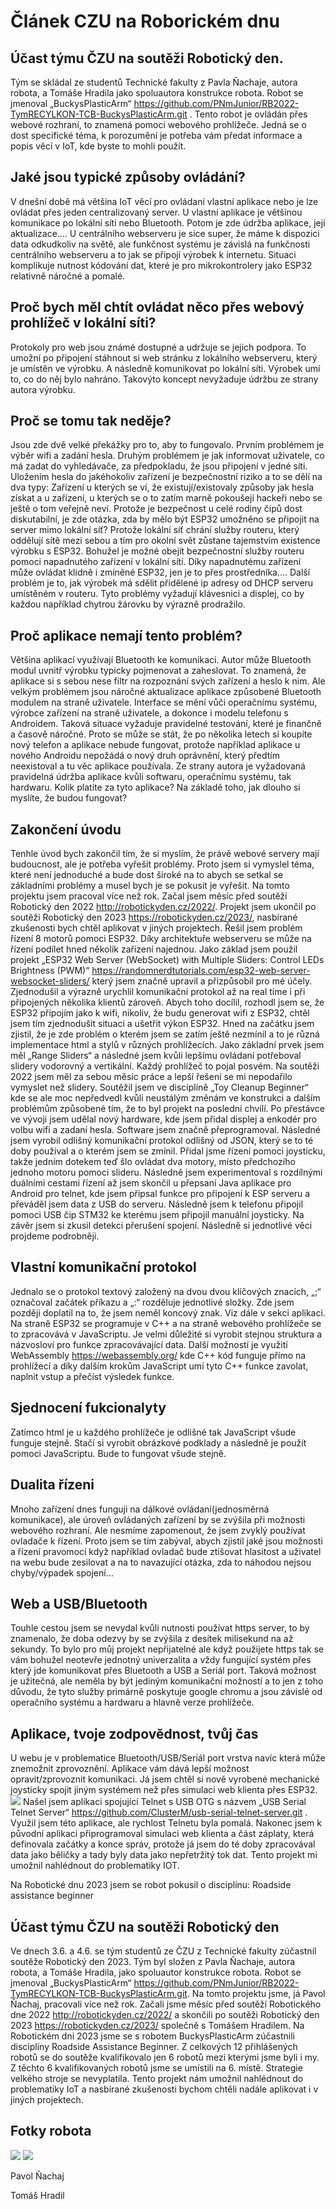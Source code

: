 # Článek CZU na Roborickém dnu

## Účast týmu ČZU na soutěži Robotický den.
Tým se skládal ze studentů Technické fakulty z Pavla Ňachaje, autora robota, a Tomáše Hradila jako spoluautora konstrukce robota.
Robot se jmenoval „BuckysPlasticArm“ https://github.com/PNmJunior/RB2022-TymRECYLKON-TCB-BuckysPlasticArm.git . Tento robot je ovládán přes webové rozhraní, to znamená pomoci webového prohlížeče.
Jedná se o dost specifické téma, k porozumění je potřeba vám předat informace a popis věcí v IoT, kde byste to mohli použít.

## Jaké jsou typické způsoby ovládání?
V dnešní době má většina IoT věcí pro ovládaní vlastní aplikace nebo je lze ovládat přes jeden centralizovaný server.
U vlastní aplikace je většinou komunikace po lokální síti nebo Bluetooth. Potom je zde údržba aplikace, její aktualizace….
U centrálního webserveru je sice super, že máme k dispozici data odkudkoliv na světě, ale funkčnost systému je závislá na funkčnosti centrálního webserveru a to jak se připojí výrobek k internetu. Situaci komplikuje nutnost kódování dat, které je pro mikrokontrolery jako ESP32 relativně náročné a pomalé.

## Proč bych měl chtít ovládat něco přes webový prohlížeč v lokální síti?
Protokoly pro web jsou známé dostupné a udržuje se jejich podpora. To umožní po připojení stáhnout si web stránku z lokálního webserveru, který je umístěn ve výrobku. A následně komunikovat po lokální síti. Výrobek umí to, co do něj bylo nahráno. Takovýto koncept nevyžaduje údržbu ze strany autora výrobku. 

## Proč se tomu tak neděje?
Jsou zde dvě velké překážky pro to, aby to fungovalo. Prvním problémem je výběr wifi a zadání hesla. Druhým problémem je jak informovat uživatele, co má zadat do vyhledávače, za předpokladu, že jsou připojení v jedné síti.
Uložením hesla do jakéhokoliv zařízení je bezpečnostní riziko a to se dělí na dva typy: Zařízení u kterých se ví, že existují/existovaly způsoby jak hesla získat a u zařízení, u kterých se o to zatím marně pokoušejí hackeři nebo se ještě o tom veřejně neví.
Protože je bezpečnost u celé rodiny čipů dost diskutabilní, je zde otázka, zda by mělo být ESP32 umožněno se připojit na server mimo lokální síť? Protože lokální síť chrání služby routeru, který oddělují sítě mezi sebou a tím pro okolní svět zůstane tajemstvím existence výrobku s ESP32. Bohužel je možné obejít bezpečnostní služby routeru pomoci napadnutého zařízení v lokální sítí. Díky napadnutému zařízení může ovládat klidně i zmíněné ESP32, jen je to přes prostředníka….
Další problém je to, jak výrobek má sdělit přidělené ip adresy od DHCP serveru umístěném v routeru.
Tyto problémy vyžadují klávesnici a displej, co by každou například chytrou žárovku by výrazně prodražilo.

## Proč aplikace nemají tento problém?
Většina aplikací využívají Bluetooth ke komunikaci. Autor může Bluetooth modul uvnitř výrobku typicky pojmenovat a zaheslovat. To znamená, že aplikace si s sebou nese filtr na rozpoznání svých zařízení a heslo k nim. Ale velkým problémem jsou náročné aktualizace aplikace způsobené Bluetooth modulem na straně uživatele. Interface se mění vůči operačnímu systému, výrobce zařízení na straně uživatele, a dokonce i modelu telefonu s Androidem. Taková  situace vyžaduje pravidelné testování, které je finančně a časově náročné. Proto se může se stát, že po několika letech si koupíte nový telefon a aplikace nebude fungovat, protože například aplikace u nového Androidu nepožádá o nový druh oprávnění, který předtím neexistoval a tu věc aplikace používala. Ze strany autora je vyžadovaná pravidelná údržba aplikace kvůli softwaru, operačnímu systému, tak hardwaru. Kolik platíte za tyto aplikace? Na základě toho, jak dlouho si myslíte, že budou fungovat?

## Zakončení úvodu
Tenhle úvod bych zakončil tím, že si myslím, že právě webové servery mají budoucnost, ale je potřeba vyřešit problémy.
Proto jsem si vymyslel téma, které není jednoduché a bude dost široké na to abych se setkal se základními problémy a musel bych je se pokusit je vyřešit.
Na tomto projektu jsem pracoval více než rok. Začal jsem měsíc před soutěží Robotický den 2022 http://robotickyden.cz/2022/. Projekt jsem ukončil po soutěži Robotický den 2023 https://robotickyden.cz/2023/, nasbírané zkušenosti bych chtěl aplikovat v jiných projektech. Řešil jsem problém řízení 8 motorů pomoci ESP32. Díky architektuře webserveru se může na řízení podílet hned několik zařízení najednou. Jako základ jsem použil projekt „ESP32 Web Server (WebSocket) with Multiple Sliders: Control LEDs Brightness (PWM)“ https://randomnerdtutorials.com/esp32-web-server-websocket-sliders/ který jsem značně upravil a přizpůsobil pro mé účely. Zjednodušil a výrazně urychlil komunikační protokol až na real time i při připojených několika klientů zároveň. Abych toho docílil, rozhodl jsem se, že ESP32 připojím jako k wifi, nikoliv, že budu generovat wifi z ESP32, chtěl jsem tím zjednodušit situaci a ušetřit výkon ESP32. Hned na začátku jsem zjistil, že je zde problém o kterém jsem se zatím ještě nezmínil a to je různá implementace html a stylů v různých prohlížecích. Jako základní prvek jsem měl „Range Sliders“ a následné jsem kvůli lepšímu ovládaní potřeboval slidery vodorovný a vertikální. Každý prohlížeč to pojal posvém. Na soutěži 2022 jsem měl za sebou měsíc práce a lepší řešení se mi nepodařilo vymyslet než slidery. Soutěžil jsem ve disciplíně „Toy Cleanup Beginner“ kde se ale moc nepředvedl kvůli neustálým změnám ve konstrukci a dalším problémům způsobené tím, že to byl projekt na poslední chvílí.
Po přestávce ve vývoji jsem udělal nový hardware, kde jsem přidal displej a enkodér pro volbu wifi a zadaní hesla. Software jsem značně přeprogramoval. Následné jsem vyrobil odlišný komunikační protokol odlišný od JSON, který se to té doby používal a o kterém jsem se zmínil. Přidal jsme řízení pomoci joysticku, takže jedním dotekem teď šlo ovládat dva motory, místo předchozího jednoho motoru pomoci slideru. Následně jsem experimentoval s rozdílnými duálními cestami řízení až jsem skončil u přepsaní Java aplikace pro Android pro telnet, kde jsem připsal funkce pro připojení k ESP serveru a převáděl jsem data z USB do serveru. Následně jsem k telefonu připojil pomoci USB čip STM32 ke kterému jsem připojil manuální joysticky. Na závěr jsem si zkusil detekci přerušení spojení. Následně si jednotlivé věci projdeme podrobněji.

## Vlastní komunikační protokol
Jednalo se o protokol textový založený na dvou dvou klíčových znacích, „;“ označoval začátek příkazu a „:“ rozděluje jednotlivé složky. Zde jsem později doplatil na to, že jsem neměl koncový znak. Viz dále v sekci aplikaci. Na straně ESP32 se programuje v C++ a na straně webového prohlížeče se to zpracovává v JavaScriptu. Je velmi důležité si vyrobit stejnou struktura a názvosloví pro funkce zpracovávající data. Další možností je využití WebAssembly https://webassembly.org/ kde C++ kód funguje přímo na prohlížecí a díky dalším krokům JavaScript umí tyto C++ funkce zavolat, naplnit vstup a přečíst výsledek funkce.

## Sjednocení fukcionalyty
Zatímco html je u každého prohlížeče je odlišné tak JavaScript všude funguje stejně. Stačí si vyrobit obrázkové podklady a následně je použít pomoci JavaScriptu. Bude to fungovat všude stejně.

## Dualita řízeni
Mnoho zařízení dnes funguji na dálkové ovládaní(jednosměrná komunikace), ale úroveň ovládaných zařízení by se zvýšila při možnosti webového rozhraní. Ale nesmíme zapomenout, že jsem zvyklý používat ovladače k řízení. Proto jsem se tím zabýval, abych zjistil jaké jsou možnosti a řízení pravomocí když například ovladač bude ztišovat hlasitost a uživatel na webu bude zesilovat a na to navazující otázka, zda to náhodou nejsou chyby/výpadek spojení…

## Web a USB/Bluetooth
Touhle cestou jsem se nevydal kvůli nutnosti používat https server, to by znamenalo, že doba odezvy by se zvýšila z desítek milisekund na až sekundy. To bylo pro můj projekt nepřijatelné ale když použijete https tak se vám bohužel neotevře jednotný univerzalita a vždy fungující systém přes který jde komunikovat přes Bluetooth a USB a Seriál port. Taková možnost je užitečná, ale neměla by být jediným komunikační možností a to jen z toho důvodu, že tyto služby primárně poskytuje google chromu a jsou závislé od operačního systému a hardwaru a hlavně verze prohlížeče.

## Aplikace, tvoje zodpovědnost, tvůj čas
U webu je v problematice Bluetooth/USB/Seriál port vrstva navíc která může znemožnit zprovoznění. Aplikace vám dává lepší možnost opravit/zprovoznit komunikaci. Já jsem chtěl si nově vyrobené mechanické joysticky spojit jiným systémem než přes simulaci web klienta přes ESP32. 
<img src = "31.05.23c.jpg">
Našel jsem aplikaci spojující Telnet s USB OTG s názvem „USB Serial Telnet Server“ https://github.com/ClusterM/usb-serial-telnet-server.git . Využil jsem této aplikace, ale rychlost Telnetu byla pomalá. Nakonec jsem k původní aplikaci připrogramoval simulaci web klienta a část záplaty, která definovala začátky a konce správ, protože já jsem do té doby zpracovával data jako běličky a tady byly data jako nepřetržitý tok dat.
Tento projekt mi umožnil nahlédnout do problematiky IOT.

Na Robotické dnu 2023 jsem se robot pokusil o disciplínu: Roadside assistance beginner 

## Účast týmu ČZU na soutěži Robotický den
Ve dnech 3.6. a 4.6. se tým studentů ze ČZU z Technické fakulty zúčastnil soutěže Robotický den 2023. Tým byl složen z Pavla Ňachaje, autora robota, a Tomáše Hradila, jako spoluautor konstrukce robota. Robot se jmenoval „BuckysPlasticArm“ https://github.com/PNmJunior/RB2022-TymRECYLKON-TCB-BuckysPlasticArm.git. 
Na tomto projektu jsme, já Pavol Ňachaj, pracovali více než rok. Začali jsme měsíc před soutěží Robotického dne 2022 http://robotickyden.cz/2022/ a skončili po soutěži Robotický den 2023 https://robotickyden.cz/2023/ společně s Tomášem Hradilem. Na Robotickém dni 2023 jsme se s robotem BuckysPlasticArm zúčastnili disciplíny Roadside Assistance Beginner. Z celkových 12 přihlášených robotů se do soutěže kvalifikovalo jen 6 robotů mezi kterými jsme byli i my. Z těchto 6 kvalifikovaných robotů jsme se umístili na 6. místě. Strategie velkého stroje se nevyplatila. Tento projekt nám umožnil nahlédnout do problematiky IoT a nasbírané zkušenosti bychom chtěli nadále aplikovat i v jiných projektech.

## Fotky robota
<img src = "31.05.23a.jpg">
<img src = "31.05.23b.jpg">

Pavol Ňachaj

Tomáš Hradil
